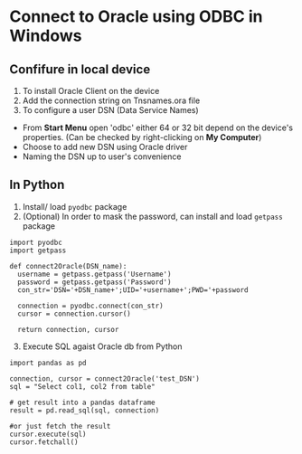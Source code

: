 # Connect to Oracle using ODBC in Windows

## Confifure in local device
1. To install Oracle Client on the device 
2. Add the connection string on Tnsnames.ora file
3. To configure a user DSN (Data Service Names)

* From **Start Menu** open 'odbc' either 64 or 32 bit depend on the device's properties. (Can be checked by right-clicking on **My Computer**)
* Choose to add new DSN using Oracle driver
* Naming the DSN up to user's convenience

## In Python

1. Install/ load ```pyodbc``` package
2. (Optional) In order to mask the password, can install and load ```getpass``` package

```{python code}
import pyodbc
import getpass

def connect2Oracle(DSN_name):
  username = getpass.getpass('Username')
  password = getpass.getpass('Password')
  con_str='DSN='+DSN_name+';UID='+username+';PWD='+password
  
  connection = pyodbc.connect(con_str)
  cursor = connection.cursor()
  
  return connection, cursor
```

3. Execute SQL agaist Oracle db from Python

```
import pandas as pd

connection, cursor = connect2Oracle('test_DSN')
sql = "Select col1, col2 from table"

# get result into a pandas dataframe 
result = pd.read_sql(sql, connection)

#or just fetch the result
cursor.execute(sql)
cursor.fetchall()

```
